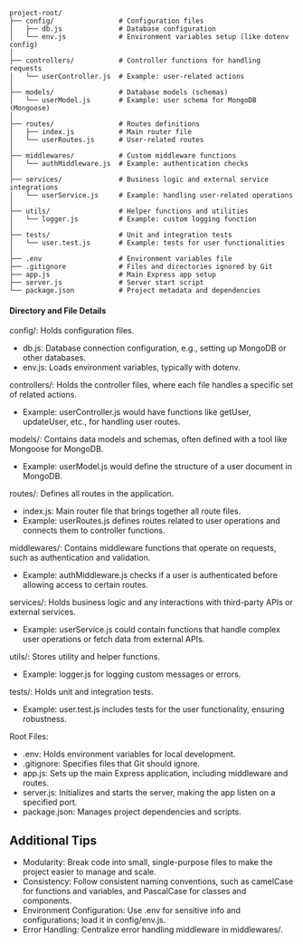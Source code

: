 
```
project-root/
├── config/                # Configuration files
│   ├── db.js              # Database configuration
│   └── env.js             # Environment variables setup (like dotenv config)
│
├── controllers/           # Controller functions for handling requests
│   └── userController.js  # Example: user-related actions
│
├── models/                # Database models (schemas)
│   └── userModel.js       # Example: user schema for MongoDB (Mongoose)
│
├── routes/                # Routes definitions
│   ├── index.js           # Main router file
│   └── userRoutes.js      # User-related routes
│
├── middlewares/           # Custom middleware functions
│   └── authMiddleware.js  # Example: authentication checks
│
├── services/              # Business logic and external service integrations
│   └── userService.js     # Example: handling user-related operations
│
├── utils/                 # Helper functions and utilities
│   └── logger.js          # Example: custom logging function
│
├── tests/                 # Unit and integration tests
│   └── user.test.js       # Example: tests for user functionalities
│
├── .env                   # Environment variables file
├── .gitignore             # Files and directories ignored by Git
├── app.js                 # Main Express app setup
├── server.js              # Server start script
└── package.json           # Project metadata and dependencies
```

#### Directory and File Details

config/: Holds configuration files.
  - db.js: Database connection configuration, e.g., setting up MongoDB or other databases.
  - env.js: Loads environment variables, typically with dotenv.

controllers/: Holds the controller files, where each file handles a specific set of related actions.
  - Example: userController.js would have functions like getUser, updateUser, etc., for handling user routes.

models/: Contains data models and schemas, often defined with a tool like Mongoose for MongoDB.
  - Example: userModel.js would define the structure of a user document in MongoDB.

routes/: Defines all routes in the application.
  - index.js: Main router file that brings together all route files.
  - Example: userRoutes.js defines routes related to user operations and connects them to controller functions.

middlewares/: Contains middleware functions that operate on requests, such as authentication and validation.
  - Example: authMiddleware.js checks if a user is authenticated before allowing access to certain routes.

services/: Holds business logic and any interactions with third-party APIs or external services.
  - Example: userService.js could contain functions that handle complex user operations or fetch data from external APIs.

utils/: Stores utility and helper functions.
  - Example: logger.js for logging custom messages or errors.

tests/: Holds unit and integration tests.
  - Example: user.test.js includes tests for the user functionality, ensuring robustness.

Root Files:
  - .env: Holds environment variables for local development.
  - .gitignore: Specifies files that Git should ignore.
  - app.js: Sets up the main Express application, including middleware and routes.
  - server.js: Initializes and starts the server, making the app listen on a specified port.
  - package.json: Manages project dependencies and scripts.


## Additional Tips

- Modularity: Break code into small, single-purpose files to make the project easier to manage and scale.  
- Consistency: Follow consistent naming conventions, such as camelCase for functions and variables, and PascalCase for classes and components.  
- Environment Configuration: Use .env for sensitive info and configurations; load it in config/env.js.  
- Error Handling: Centralize error handling middleware in middlewares/.  
